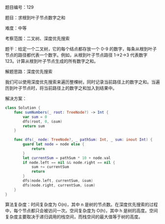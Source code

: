 题目编号：129

题目：求根到叶子节点数字之和

难度：中等

考察范围：二叉树、深度优先搜索

题干：给定一个二叉树，它的每个结点都存放一个 0-9 的数字，每条从根到叶子节点的路径都代表一个数字。例如，从根到叶子节点路径 1->2->3 代表数字 123。计算从根到叶子节点生成的所有数字之和。

解题思路：深度优先搜索

我们可以使用深度优先搜索来遍历整棵树，同时记录当前路径上的数字之和。当遍历到叶子节点时，将当前路径上的数字之和加入到结果中。

解决方案：

```swift
class Solution {
    func sumNumbers(_ root: TreeNode?) -> Int {
        var sum = 0
        dfs(root, 0, &sum)
        return sum
    }
    
    func dfs(_ node: TreeNode?, _ pathSum: Int, _ sum: inout Int) {
        guard let node = node else {
            return
        }
        let currentSum = pathSum * 10 + node.val
        if node.left == nil && node.right == nil {
            sum += currentSum
            return
        }
        dfs(node.left, currentSum, &sum)
        dfs(node.right, currentSum, &sum)
    }
}
```

算法复杂度：时间复杂度为 O(n)，其中 n 是树的节点数。在深度优先搜索的过程中，每个节点都只会被访问一次。空间复杂度为 O(h)，其中 h 是树的高度。空间复杂度主要取决于递归调用的栈空间，而栈空间的最大值等于树的高度。